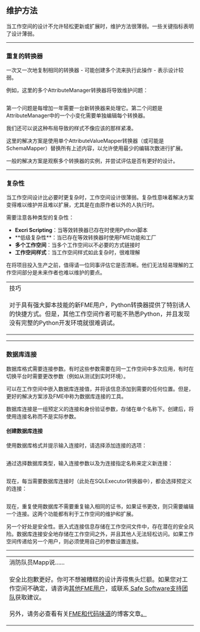   <div id="readme" class="readme blob instapaper_body">
    <article class="markdown-body entry-content" itemprop="text"><h2><a id="user-content-maintenance-methodology" class="anchor" aria-hidden="true" href="https://github.com/safesoftware/FMETraining/blob/Desktop-Basic-2018/DesktopBasic5BestPractice/5.11.MaintenanceMethodology.md#maintenance-methodology"></a><font style="vertical-align: inherit;"><font style="vertical-align: inherit;">维护方法</font></font></h2>
<p><font style="vertical-align: inherit;"><font style="vertical-align: inherit;">当工作空间的设计不允许轻松更新或扩展时，维护方法很薄弱。</font><font style="vertical-align: inherit;">一些关键指标表明了设计薄弱。</font></font></p>
<hr>
<h3><a id="user-content-duplicated-transformers" class="anchor" aria-hidden="true" href="https://github.com/safesoftware/FMETraining/blob/Desktop-Basic-2018/DesktopBasic5BestPractice/5.11.MaintenanceMethodology.md#duplicated-transformers"></a><font style="vertical-align: inherit;"><font style="vertical-align: inherit;">重复的转换器</font></font></h3>
<p><font style="vertical-align: inherit;"><font style="vertical-align: inherit;">一次又一次地复制相同的转换器 - 可能创建多个流来执行此操作 - 表示设计较弱。</font></font></p>
<p><font style="vertical-align: inherit;"><font style="vertical-align: inherit;">例如，这里的多个AttributeManager转换器将导致维护问题：</font></font></p>
<p><a target="_blank" rel="noopener noreferrer" href="https://github.com/safesoftware/FMETraining/blob/Desktop-Basic-2018/DesktopBasic5BestPractice/Images/Img5.035.DuplicatedTransformer.png"><img src="./Images/Img5.035.DuplicatedTransformer.png" alt="" style="max-width:100%;"></a></p>
<p><font style="vertical-align: inherit;"><font style="vertical-align: inherit;">第一个问题是每增加一年需要一台新转换器来处理它。</font><font style="vertical-align: inherit;">第二个问题是AttributeManager中的一个小变化需要单独编辑每个转换器。</font></font></p>
<p><font style="vertical-align: inherit;"><font style="vertical-align: inherit;">我们还可以说这种布局导致的样式不像应该的那样紧凑。</font></font></p>
<p><font style="vertical-align: inherit;"><font style="vertical-align: inherit;">这里的解决方案是使用单个AttributeValueMapper转换器（或可能是SchemaMapper）替换所有上述内容，以允许使用最少的编辑次数进行扩展。</font></font></p>
<p><font style="vertical-align: inherit;"><font style="vertical-align: inherit;">一般的解决方案是观察多个转换器的实例，并尝试评估是否有更好的设计。</font></font></p>
<hr>
<h3><a id="user-content-complexity" class="anchor" aria-hidden="true" href="https://github.com/safesoftware/FMETraining/blob/Desktop-Basic-2018/DesktopBasic5BestPractice/5.11.MaintenanceMethodology.md#complexity"></a><font style="vertical-align: inherit;"><font style="vertical-align: inherit;">复杂性</font></font></h3>
<p><font style="vertical-align: inherit;"><font style="vertical-align: inherit;">当工作空间设计比必要时更复杂时，工作空间设计很薄弱。</font><font style="vertical-align: inherit;">复杂性意味着解决方案变得难以维护并且难以扩展，尤其是在由原作者以外的人执行时。</font></font></p>
<p><font style="vertical-align: inherit;"><font style="vertical-align: inherit;">需要注意各种类型的复杂性：</font></font></p>
<ul>
<li><strong><font style="vertical-align: inherit;"><font style="vertical-align: inherit;">Excri Scripting</font></font></strong><font style="vertical-align: inherit;"><font style="vertical-align: inherit;">：当等效转换器已存在时使用Python脚本</font></font></li>
<li><font style="vertical-align: inherit;"><font style="vertical-align: inherit;">**低级复杂性**：当已存在等效转换器时使用FME功能和工厂</font></font></li>
<li><strong><font style="vertical-align: inherit;"><font style="vertical-align: inherit;">多个工作空间</font></font></strong><font style="vertical-align: inherit;"><font style="vertical-align: inherit;">：当多个工作空间以不必要的方式链接时</font></font></li>
<li><strong><font style="vertical-align: inherit;"><font style="vertical-align: inherit;">工作空间样式</font></font></strong><font style="vertical-align: inherit;"><font style="vertical-align: inherit;">：当工作空间样式如此复杂时，很难理解</font></font></li>
</ul>
<p><font style="vertical-align: inherit;"><font style="vertical-align: inherit;">在将项目投入生产之前，值得请一位同事评估它是否清晰。</font><font style="vertical-align: inherit;">他们无法轻易理解的工作空间部分是未来作者也难以维护的要点。</font></font></p>

<table>
<tbody><tr>
<td>
<i></i><font style="vertical-align: inherit;"><font style="vertical-align: inherit;">
技巧
</font></font></td>
</tr>
<tr>
<td><font style="vertical-align: inherit;"><font style="vertical-align: inherit;">

对于具有强大脚本技能的新FME用户，Python转换器提供了特别诱人的快捷方式。</font><font style="vertical-align: inherit;">但是，其他工作空间作者可能不熟悉Python，并且发现没有完整的Python开发环境就很难调试。

</font></font></td>
</tr>
</tbody></table>
<hr>
<h3><a id="user-content-database-connections" class="anchor" aria-hidden="true" href="https://github.com/safesoftware/FMETraining/blob/Desktop-Basic-2018/DesktopBasic5BestPractice/5.11.MaintenanceMethodology.md#database-connections"></a><font style="vertical-align: inherit;"><font style="vertical-align: inherit;">数据库连接</font></font></h3>
<p><font style="vertical-align: inherit;"><font style="vertical-align: inherit;">数据库格式需要连接参数。</font><font style="vertical-align: inherit;">有时这些参数需要在同一工作空间中多次应用，有时在切换平台时需要更改参数（例如从测试到实时环境）。</font></font></p>
<p><font style="vertical-align: inherit;"><font style="vertical-align: inherit;">可以在工作空间中嵌入数据库连接值，并将该信息添加到需要的任何位置。</font><font style="vertical-align: inherit;">但是，更好的解决方案涉及FME中称为数据库连接的工具。</font></font></p>
<p><font style="vertical-align: inherit;"><font style="vertical-align: inherit;">数据库连接是一组预定义的连接和身份验证参数，存储在单个名称下。</font><font style="vertical-align: inherit;">创建后，将使用连接名称而不是实际参数。</font></font></p>
<h4><a id="user-content-creating-a-database-connection" class="anchor" aria-hidden="true" href="https://github.com/safesoftware/FMETraining/blob/Desktop-Basic-2018/DesktopBasic5BestPractice/5.11.MaintenanceMethodology.md#creating-a-database-connection"></a><font style="vertical-align: inherit;"><font style="vertical-align: inherit;">创建数据库连接</font></font></h4>
<p><font style="vertical-align: inherit;"><font style="vertical-align: inherit;">使用数据库格式并提示输入连接时，请选择添加连接的选项：</font></font></p>
<p><a target="_blank" rel="noopener noreferrer" href="https://github.com/safesoftware/FMETraining/blob/Desktop-Basic-2018/DesktopBasic5BestPractice/Images/Img5.036.AddDatabaseConnection.png"><img src="./Images/Img5.036.AddDatabaseConnection.png" alt="" style="max-width:100%;"></a></p>
<p><font style="vertical-align: inherit;"><font style="vertical-align: inherit;">通过选择数据库类型，输入连接参数以及为连接指定名称来定义新连接：</font></font></p>
<p><a target="_blank" rel="noopener noreferrer" href="https://github.com/safesoftware/FMETraining/blob/Desktop-Basic-2018/DesktopBasic5BestPractice/Images/Img5.037.AddDatabaseConnectionDialog.png"><img src="./Images/Img5.037.AddDatabaseConnectionDialog.png" alt="" style="max-width:100%;"></a></p>
<p><font style="vertical-align: inherit;"><font style="vertical-align: inherit;">现在，每当需要数据库连接时（此处在SQLExecutor转换器中），都会选择预定义的连接：</font></font></p>
<p><a target="_blank" rel="noopener noreferrer" href="https://github.com/safesoftware/FMETraining/blob/Desktop-Basic-2018/DesktopBasic5BestPractice/Images/Img5.038.UsingDatabaseConnection.png"><img src="./Images/Img5.038.UsingDatabaseConnection.png" alt="" style="max-width:100%;"></a></p>
<p><font style="vertical-align: inherit;"><font style="vertical-align: inherit;">现在，重复使用数据库不需要重复输入相同的证书，如果证书更改，则只需要编辑一个连接。</font><font style="vertical-align: inherit;">这两个功能都有利于工作空间的维护和扩展。</font></font></p>
<p><font style="vertical-align: inherit;"><font style="vertical-align: inherit;">另一个好处是安全性。</font><font style="vertical-align: inherit;">嵌入式连接信息存储在工作空间文件中，存在潜在的安全风险。</font><font style="vertical-align: inherit;">数据库连接安全地存储在工作空间之外，并且其他人无法轻松访问。</font><font style="vertical-align: inherit;">如果工作空间传递给另一个用户，则必须使用自己的参数设置连接。</font></font></p>
<hr>

<table>
<tbody><tr>
<td>
<i></i><font style="vertical-align: inherit;"><font style="vertical-align: inherit;">
消防队员Mapp说......
</font></font></td>
</tr>
<tr>
<td><font style="vertical-align: inherit;"><font style="vertical-align: inherit;">

安全比抱歉更好。</font><font style="vertical-align: inherit;">你可不想被糟糕的设计弄得焦头烂额。</font><font style="vertical-align: inherit;">如果您对工作空间不确定，请咨询</font></font><a href="https://knowledge.safe.com/questions/index.html" rel="nofollow"><font style="vertical-align: inherit;"><font style="vertical-align: inherit;">其他FME用户</font></font></a><font style="vertical-align: inherit;"><font style="vertical-align: inherit;">，或联系</font></font><a href="http://www.safe.com/support" rel="nofollow"><font style="vertical-align: inherit;"><font style="vertical-align: inherit;"> Safe Software支持团队</font></font></a><font style="vertical-align: inherit;"><font style="vertical-align: inherit;">获取建议。
</font></font><br><br><font style="vertical-align: inherit;"><font style="vertical-align: inherit;">另外，请务必查看有关</font><a href="https://blog.safe.com/2015/06/fmeevangelist136/" rel="nofollow"><font style="vertical-align: inherit;">FME和代码味道</font></a><font style="vertical-align: inherit;">的博客文章</font></font><a href="https://blog.safe.com/2015/06/fmeevangelist136/" rel="nofollow"><font style="vertical-align: inherit;"><font style="vertical-align: inherit;">。</font></font></a>
</td>
</tr>
</tbody></table>
</article>
  </div>
